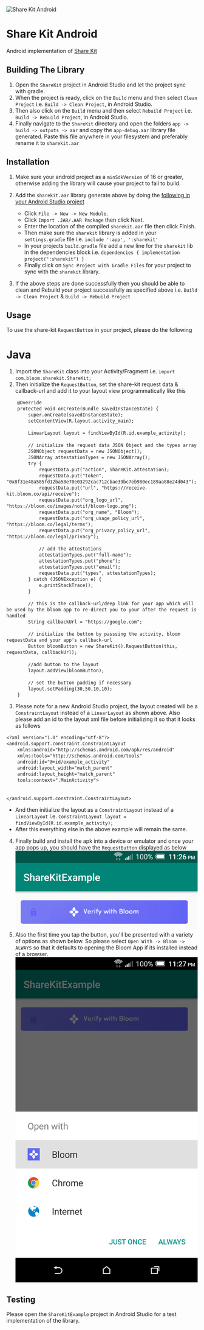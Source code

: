 ![Share Kit Android](https://github.com/hellobloom/share-kit/raw/master/images/logo.png)

# Share Kit Android

Android implementation of [Share Kit](https://github.com/hellobloom/share-kit#readme)

## Building The Library

1. Open the `ShareKit` project in Android Studio and let the project sync with gradle.
2. When the project is ready, click on the `Build` menu and then select `Clean Project` i.e. `Build -> Clean Project`, in Android Studio.
3. Then also  click on the `Build` menu and then select `Rebuild Project` i.e. `Build -> Rebuild Project`, in Android Studio.
4. Finally navigate to the `ShareKit` directory and open the folders `app -> build -> outputs -> aar` and copy the `app-debug.aar` library file generated. Paste this file anywhere in your filesystem and preferably rename it to `sharekit.aar`

## Installation

1. Make sure your android project as a `minSdkVersion` of 16  or greater, otherwise adding the library will cause your project to fail to build.
2. Add the `sharekit.aar` library generate above by doing the [following in your Android Studio project](https://developer.android.com/studio/projects/android-library)
	- Click `File -> New -> New Module`.
    - Click `Import .JAR/.AAR Package` then click Next.
    - Enter the location of the compiled `sharekit.aar` file then click Finish.
    - Then make sure the `sharekit` library is added in your `settings.gradle` file i.e. `include ':app', ':sharekit'`
    - In your projects `build.gradle` file add a new line for the `sharekit` lib in the dependencies block 
    	i.e. 
    	    ```
    			dependencies {
    				implementation project(":sharekit")
				}
			```
	- Finally click on `Sync Project with Gradle Files` for your project to sync with the `sharekit` library. 

3. If the above steps are done successfully then you should be able to clean and Rebuild your project successfully as specified above i.e. `Build -> Clean Project` & `Build -> Rebuild Project`

## Usage

To use the share-kit `RequestButton` in your project, please do the following

# Java

1. Import the `ShareKit` class into your Activity/Fragment i.e. `import com.bloom.sharekit.ShareKit;`
2. Then initialize the `RequestButton`, set the share-kit request data & callback-url and add it to your layout view programmatically like this

```
    @Override
    protected void onCreate(Bundle savedInstanceState) {
        super.onCreate(savedInstanceState);
        setContentView(R.layout.activity_main);

        LinearLayout layout = findViewById(R.id.example_activity);

        // initialize the request data JSON Object and the types array
        JSONObject requestData = new JSONObject();
        JSONArray attestationTypes = new JSONArray();
        try {
            requestData.put("action", ShareKit.attestation);
            requestData.put("token", "0x8f31e48a585fd12ba58e70e03292cac712cbae39bc7eb980ec189aa88e24d043");
            requestData.put("url", "https://receive-kit.bloom.co/api/receive");
            requestData.put("org_logo_url", "https://bloom.co/images/notif/bloom-logo.png");
            requestData.put("org_name", "Bloom");
            requestData.put("org_usage_policy_url", "https://bloom.co/legal/terms");
            requestData.put("org_privacy_policy_url", "https://bloom.co/legal/privacy");

            // add the attestations
            attestationTypes.put("full-name");
            attestationTypes.put("phone");
            attestationTypes.put("email");
            requestData.put("types", attestationTypes);
        } catch (JSONException e) {
            e.printStackTrace();
        }

        // this is the callback-url/deep link for your app which will be used by the bloom app to re-direct you to your after the request is handled
        String callbackUrl = "https://google.com";

        // initialize the button by passsing the activity, bloom requestData and your app's callback-url
        Button bloomButton = new ShareKit().RequestButton(this, requestData, callbackUrl);

        //add button to the layout
        layout.addView(bloomButton);

        // set the button padding if necessary
        layout.setPadding(30,50,10,10);
    }
```
3. Please note for a new Android Studio project, the layout created will be a `ConstraintLayout` instead of a `LinearLayout` as shown above. Also please add an id to the layout xml file before initializing it so that it looks as follows
```
<?xml version="1.0" encoding="utf-8"?>
<android.support.constraint.ConstraintLayout 
    xmlns:android="http://schemas.android.com/apk/res/android"
    xmlns:tools="http://schemas.android.com/tools"
    android:id="@+id/example_activity"
    android:layout_width="match_parent"
    android:layout_height="match_parent"
    tools:context=".MainActivity">

   
</android.support.constraint.ConstraintLayout>
```
 - And then initialize the layout as a `ConstraintLayout` instead of a `LinearLayout` i.e. `ConstraintLayout layout = findViewById(R.id.example_activity);`
 - After this everything else in the above example will remain the same.
4. Finally build and install the apk into a device or emulator and once your app pops up, you should have the `RequestButton` displayed as below
   ![request-button](images/requestbutton.png)
5. Also the first time you tap the button, you'll be presented with a variety of options as shown below. So please select `Open With -> Bloom -> ALWAYS` so that it defaults to opening the Bloom App if its installed instead of a browser.
	![first-time-open](images/firsttime.png)

## Testing

Please open the `ShareKitExample` project in Android Studio for a test implementation of the library.






